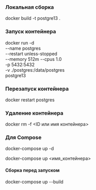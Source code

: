 ### Локальная сборка

docker build -t postgre13 .

### Запуск контейнера

docker run -d \
  --name postgres \
  --restart unless-stopped \
  --memory 512m --cpus 1.0 \
  -p 5432:5432 \
  -v ./postgres:/data/postgres \
  postgre13

### Перезапуск контейнера

docker restart postgres

### Удаление контейнера

docker rm -f <ID или имя контейнера>


### Для Compose

docker-compose up -d

docker-compose up <имя_контейнера>

#### Сборка перед запуском

docker-compose up --build